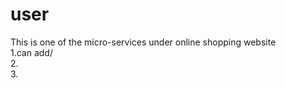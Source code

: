 # user

This is one of the micro-services under online shopping website<br>
1.can add/<br>
2.<br>
3.